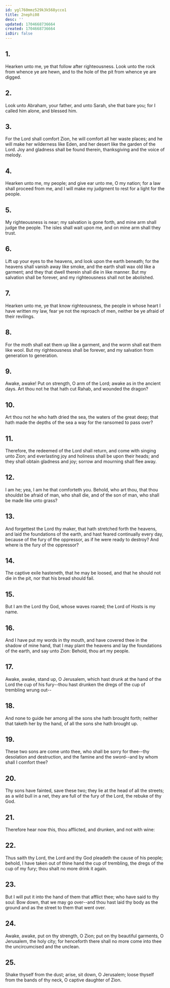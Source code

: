 ```yaml
---
id: ygl760mmz529k3k568ycco1
title: 2nephi08
desc: ''
updated: 1704668736664
created: 1704668736664
isDir: false
---
```

## 1.
Hearken unto me, ye that follow after righteousness. Look unto the rock from whence ye are hewn, and to the hole of the pit from whence ye are digged.
## 2.
Look unto Abraham, your father, and unto Sarah, she that bare you; for I called him alone, and blessed him.
## 3.
For the Lord shall comfort Zion, he will comfort all her waste places; and he will make her wilderness like Eden, and her desert like the garden of the Lord. Joy and gladness shall be found therein, thanksgiving and the voice of melody.
## 4.
Hearken unto me, my people; and give ear unto me, O my nation; for a law shall proceed from me, and I will make my judgment to rest for a light for the people.
## 5.
My righteousness is near; my salvation is gone forth, and mine arm shall judge the people. The isles shall wait upon me, and on mine arm shall they trust.
## 6.
Lift up your eyes to the heavens, and look upon the earth beneath; for the heavens shall vanish away like smoke, and the earth shall wax old like a garment; and they that dwell therein shall die in like manner. But my salvation shall be forever, and my righteousness shall not be abolished.
## 7.
Hearken unto me, ye that know righteousness, the people in whose heart I have written my law, fear ye not the reproach of men, neither be ye afraid of their revilings.
## 8.
For the moth shall eat them up like a garment, and the worm shall eat them like wool. But my righteousness shall be forever, and my salvation from generation to generation.
## 9.
Awake, awake! Put on strength, O arm of the Lord; awake as in the ancient days. Art thou not he that hath cut Rahab, and wounded the dragon?
## 10.
Art thou not he who hath dried the sea, the waters of the great deep; that hath made the depths of the sea a way for the ransomed to pass over?
## 11.
Therefore, the redeemed of the Lord shall return, and come with singing unto Zion; and everlasting joy and holiness shall be upon their heads; and they shall obtain gladness and joy; sorrow and mourning shall flee away.
## 12.
I am he; yea, I am he that comforteth you. Behold, who art thou, that thou shouldst be afraid of man, who shall die, and of the son of man, who shall be made like unto grass?
## 13.
And forgettest the Lord thy maker, that hath stretched forth the heavens, and laid the foundations of the earth, and hast feared continually every day, because of the fury of the oppressor, as if he were ready to destroy? And where is the fury of the oppressor?
## 14.
The captive exile hasteneth, that he may be loosed, and that he should not die in the pit, nor that his bread should fail.
## 15.
But I am the Lord thy God, whose waves roared; the Lord of Hosts is my name.
## 16.
And I have put my words in thy mouth, and have covered thee in the shadow of mine hand, that I may plant the heavens and lay the foundations of the earth, and say unto Zion: Behold, thou art my people.
## 17.
Awake, awake, stand up, O Jerusalem, which hast drunk at the hand of the Lord the cup of his fury--thou hast drunken the dregs of the cup of trembling wrung out--
## 18.
And none to guide her among all the sons she hath brought forth; neither that taketh her by the hand, of all the sons she hath brought up.
## 19.
These two sons are come unto thee, who shall be sorry for thee--thy desolation and destruction, and the famine and the sword--and by whom shall I comfort thee?
## 20.
Thy sons have fainted, save these two; they lie at the head of all the streets; as a wild bull in a net, they are full of the fury of the Lord, the rebuke of thy God.
## 21.
Therefore hear now this, thou afflicted, and drunken, and not with wine:
## 22.
Thus saith thy Lord, the Lord and thy God pleadeth the cause of his people; behold, I have taken out of thine hand the cup of trembling, the dregs of the cup of my fury; thou shalt no more drink it again.
## 23.
But I will put it into the hand of them that afflict thee; who have said to thy soul: Bow down, that we may go over--and thou hast laid thy body as the ground and as the street to them that went over.
## 24.
Awake, awake, put on thy strength, O Zion; put on thy beautiful garments, O Jerusalem, the holy city; for henceforth there shall no more come into thee the uncircumcised and the unclean.
## 25.
Shake thyself from the dust; arise, sit down, O Jerusalem; loose thyself from the bands of thy neck, O captive daughter of Zion.
